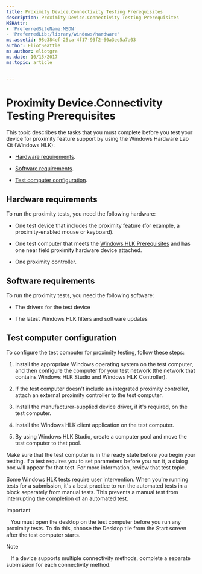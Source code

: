 ```yaml
---
title: Proximity Device.Connectivity Testing Prerequisites
description: Proximity Device.Connectivity Testing Prerequisites
MSHAttr:
- 'PreferredSiteName:MSDN'
- 'PreferredLib:/library/windows/hardware'
ms.assetid: 98e384ef-25ca-4f17-93f2-60a3ee5a7a03
author: EliotSeattle
ms.author: eliotgra
ms.date: 10/15/2017
ms.topic: article


---
```


# Proximity Device.Connectivity Testing Prerequisites


This topic describes the tasks that you must complete before you test your device for proximity feature support by using the Windows Hardware Lab Kit (Windows HLK):

-   [Hardware requirements](#bkmk-hck-sdc-hr).

-   [Software requirements](#bkmk-hck-sdc-sr).

-   [Test computer configuration](#bkmk-hck-sdc-tc).

## <span id="BKMK_HCK_SDC_hR"></span><span id="bkmk-hck-sdc-hr"></span><span id="BKMK_HCK_SDC_HR"></span>Hardware requirements


To run the proximity tests, you need the following hardware:

-   One test device that includes the proximity feature (for example, a proximity-enabled mouse or keyboard).

-   One test computer that meets the [Windows HLK Prerequisites](..\getstarted\windows-hlk-prerequisites.md) and has one near field proximity hardware device attached.

-   One proximity controller.

## <span id="BKMK_HCK_SDC_sR"></span><span id="bkmk-hck-sdc-sr"></span><span id="BKMK_HCK_SDC_SR"></span>Software requirements


To run the proximity tests, you need the following software:

-   The drivers for the test device

-   The latest Windows HLK filters and software updates

## <span id="BKMK_HCK_SDC_tC"></span><span id="bkmk-hck-sdc-tc"></span><span id="BKMK_HCK_SDC_TC"></span>Test computer configuration


To configure the test computer for proximity testing, follow these steps:

1.  Install the appropriate Windows operating system on the test computer, and then configure the computer for your test network (the network that contains Windows HLK Studio and Windows HLK Controller).

2.  If the test computer doesn't include an integrated proximity controller, attach an external proximity controller to the test computer.

3.  Install the manufacturer-supplied device driver, if it's required, on the test computer.

4.  Install the Windows HLK client application on the test computer.

5.  By using Windows HLK Studio, create a computer pool and move the test computer to that pool.

Make sure that the test computer is in the ready state before you begin your testing. If a test requires you to set parameters before you run it, a dialog box will appear for that test. For more information, review that test topic.

Some Windows HLK tests require user intervention. When you're running tests for a submission, it's a best practice to run the automated tests in a block separately from manual tests. This prevents a manual test from interrupting the completion of an automated test.

>[!IMPORTANT]
>  
You must open the desktop on the test computer before you run any proximity tests. To do this, choose the Desktop tile from the Start screen after the test computer starts.

>[!NOTE]
>  
If a device supports multiple connectivity methods, complete a separate submission for each connectivity method.

 

 

 







